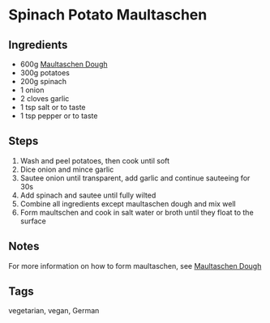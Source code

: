 # Spinach Potato Maultaschen

## Ingredients

* 600g [Maultaschen Dough](MaultaschenDough.html)
* 300g potatoes
* 200g spinach 
* 1 onion
* 2 cloves garlic
* 1 tsp salt or to taste
* 1 tsp pepper or to taste

## Steps

1. Wash and peel potatoes, then cook until soft
2. Dice onion and mince garlic
3. Sautee onion until transparent, add garlic and continue sauteeing for 30s 
4. Add spinach and sautee until fully wilted
5. Combine all ingredients except maultaschen dough and mix well
6. Form maultschen and cook in salt water or broth until they float to the surface
 
## Notes

For more information on how to form maultaschen, see [Maultaschen Dough](MaultaschenDough.html)

## Tags
vegetarian, vegan, German

